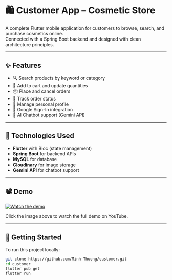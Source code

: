 
# 🛍️ Customer App – Cosmetic Store

A complete Flutter mobile application for customers to browse, search, and purchase cosmetics online.  
Connected with a Spring Boot backend and designed with clean architecture principles.

---

## ✨ Features

- 🔍 Search products by keyword or category
- 🛒 Add to cart and update quantities
- 📦 Place and cancel orders
- 🚚 Track order status
- 👤 Manage personal profile
- 🔐 Google Sign-In integration
- 🤖 AI Chatbot support (Gemini API)

---

## 🧰 Technologies Used

- **Flutter** with Bloc (state management)
- **Spring Boot** for backend APIs
- **MySQL** for database
- **Cloudinary** for image storage
- **Gemini API** for chatbot support

---

## 📽️ Demo

[![Watch the demo](https://img.youtube.com/vi/XNL58pFRQQo/hqdefault.jpg)](https://www.youtube.com/watch?v=XNL58pFRQQo)

Click the image above to watch the full demo on YouTube.

---

## 🚀 Getting Started

To run this project locally:

```bash
git clone https://github.com/Minh-Thuong/customer.git
cd customer
flutter pub get
flutter run
